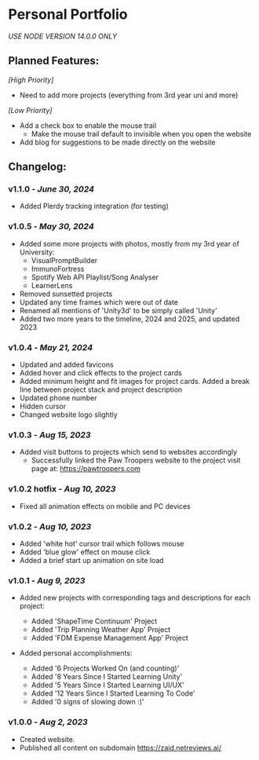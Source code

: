 # Personal Portfolio
*USE NODE VERSION 14.0.0 ONLY*

## Planned Features:
*[High Priority]*
- Need to add more projects (everything from 3rd year uni and more)

*[Low Priority]*
- Add a check box to enable the mouse trail
  - Make the mouse trail default to invisible when you open the website
- Add blog for suggestions to be made directly on the website


## Changelog:

### v1.1.0 - *June 30, 2024*
- Added Plerdy tracking integration (for testing)

### v1.0.5 - *May 30, 2024*
- Added some more projects with photos, mostly from my 3rd year of University:
  - VisualPromptBuilder
  - ImmunoFortress
  - Spotify Web API Playlist/Song Analyser
  - LearnerLens
- Removed sunsetted projects
- Updated any time frames which were out of date
- Renamed all mentions of 'Unity3d' to be simply called 'Unity'
- Added two more years to the timeline, 2024 and 2025, and updated 2023

### v1.0.4 - *May 21, 2024*
- Updated and added favicons
- Added hover and click effects to the project cards
- Added minimum height and fit images for project cards. Added a break line between project stack and project description
- Updated phone number
- Hidden cursor
- Changed website logo slightly


### v1.0.3 - *Aug 15, 2023*
- Added visit buttons to projects which send to websites accordingly
    - Successfully linked the Paw Troopers website to the project visit page at: https://pawtroopers.com

### v1.0.2 hotfix - *Aug 10, 2023*
- Fixed all animation effects on mobile and PC devices

### v1.0.2 - *Aug 10, 2023*
- Added 'white hot' cursor trail which follows mouse
- Added 'blue glow' effect on mouse click
- Added a brief start up animation on site load

### v1.0.1 - *Aug 9, 2023*
- Added new projects with corresponding tags and descriptions for each project:
    - Added 'ShapeTime Continuum' Project
    - Added 'Trip Planning Weather App' Project
    - Added 'FDM Expense Management App' Project

- Added personal accomplishments:
    - Added '6 Projects Worked On (and counting)'
    - Added '8 Years Since I Started Learning Unity'
    - Added '5 Years Since I Started Learning UI/UX'
    - Added '12 Years Since I Started Learning To Code'
    - Added '0 signs of slowing down :)'

### v1.0.0 - *Aug 2, 2023*
- Created website.
- Published all content on subdomain https://zaid.netreviews.ai/
